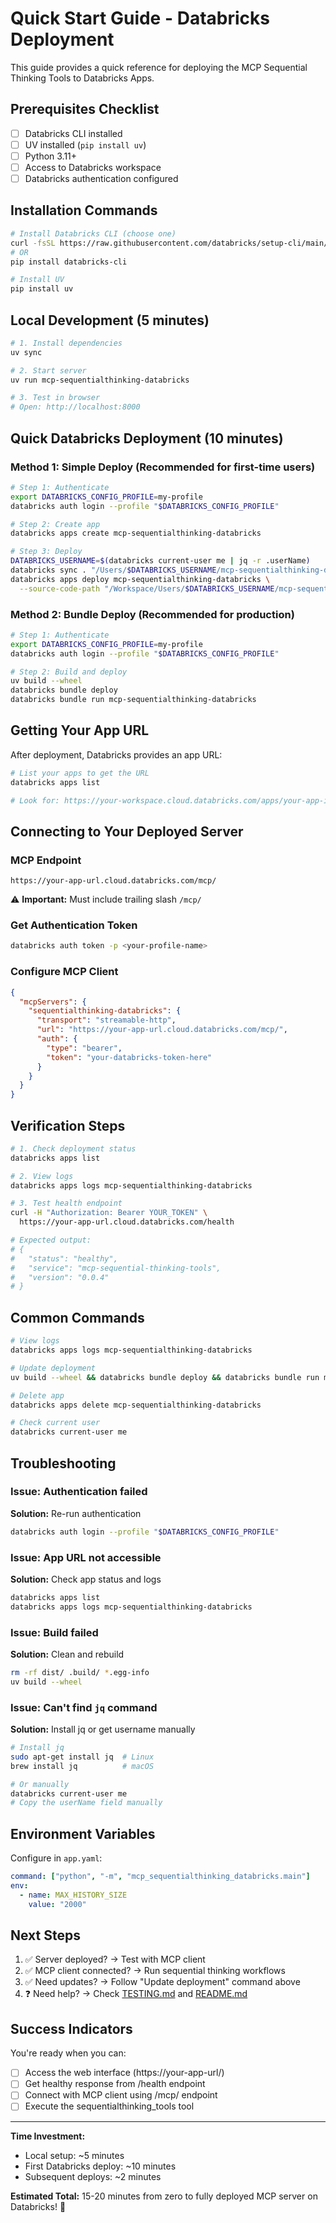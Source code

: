 # Quick Start Guide - Databricks Deployment

This guide provides a quick reference for deploying the MCP Sequential Thinking Tools to Databricks Apps.

## Prerequisites Checklist

- [ ] Databricks CLI installed
- [ ] UV installed (`pip install uv`)
- [ ] Python 3.11+
- [ ] Access to Databricks workspace
- [ ] Databricks authentication configured

## Installation Commands

```bash
# Install Databricks CLI (choose one)
curl -fsSL https://raw.githubusercontent.com/databricks/setup-cli/main/install.sh | sh
# OR
pip install databricks-cli

# Install UV
pip install uv
```

## Local Development (5 minutes)

```bash
# 1. Install dependencies
uv sync

# 2. Start server
uv run mcp-sequentialthinking-databricks

# 3. Test in browser
# Open: http://localhost:8000
```

## Quick Databricks Deployment (10 minutes)

### Method 1: Simple Deploy (Recommended for first-time users)

```bash
# Step 1: Authenticate
export DATABRICKS_CONFIG_PROFILE=my-profile
databricks auth login --profile "$DATABRICKS_CONFIG_PROFILE"

# Step 2: Create app
databricks apps create mcp-sequentialthinking-databricks

# Step 3: Deploy
DATABRICKS_USERNAME=$(databricks current-user me | jq -r .userName)
databricks sync . "/Users/$DATABRICKS_USERNAME/mcp-sequentialthinking-databricks"
databricks apps deploy mcp-sequentialthinking-databricks \
  --source-code-path "/Workspace/Users/$DATABRICKS_USERNAME/mcp-sequentialthinking-databricks"
```

### Method 2: Bundle Deploy (Recommended for production)

```bash
# Step 1: Authenticate
export DATABRICKS_CONFIG_PROFILE=my-profile
databricks auth login --profile "$DATABRICKS_CONFIG_PROFILE"

# Step 2: Build and deploy
uv build --wheel
databricks bundle deploy
databricks bundle run mcp-sequentialthinking-databricks
```

## Getting Your App URL

After deployment, Databricks provides an app URL:

```bash
# List your apps to get the URL
databricks apps list

# Look for: https://your-workspace.cloud.databricks.com/apps/your-app-id
```

## Connecting to Your Deployed Server

### MCP Endpoint

```
https://your-app-url.cloud.databricks.com/mcp/
```

⚠️ **Important:** Must include trailing slash `/mcp/`

### Get Authentication Token

```bash
databricks auth token -p <your-profile-name>
```

### Configure MCP Client

```json
{
  "mcpServers": {
    "sequentialthinking-databricks": {
      "transport": "streamable-http",
      "url": "https://your-app-url.cloud.databricks.com/mcp/",
      "auth": {
        "type": "bearer",
        "token": "your-databricks-token-here"
      }
    }
  }
}
```

## Verification Steps

```bash
# 1. Check deployment status
databricks apps list

# 2. View logs
databricks apps logs mcp-sequentialthinking-databricks

# 3. Test health endpoint
curl -H "Authorization: Bearer YOUR_TOKEN" \
  https://your-app-url.cloud.databricks.com/health

# Expected output:
# {
#   "status": "healthy",
#   "service": "mcp-sequential-thinking-tools",
#   "version": "0.0.4"
# }
```

## Common Commands

```bash
# View logs
databricks apps logs mcp-sequentialthinking-databricks

# Update deployment
uv build --wheel && databricks bundle deploy && databricks bundle run mcp-sequentialthinking-databricks

# Delete app
databricks apps delete mcp-sequentialthinking-databricks

# Check current user
databricks current-user me
```

## Troubleshooting

### Issue: Authentication failed
**Solution:** Re-run authentication
```bash
databricks auth login --profile "$DATABRICKS_CONFIG_PROFILE"
```

### Issue: App URL not accessible
**Solution:** Check app status and logs
```bash
databricks apps list
databricks apps logs mcp-sequentialthinking-databricks
```

### Issue: Build failed
**Solution:** Clean and rebuild
```bash
rm -rf dist/ .build/ *.egg-info
uv build --wheel
```

### Issue: Can't find `jq` command
**Solution:** Install jq or get username manually
```bash
# Install jq
sudo apt-get install jq  # Linux
brew install jq          # macOS

# Or manually
databricks current-user me
# Copy the userName field manually
```

## Environment Variables

Configure in `app.yaml`:

```yaml
command: ["python", "-m", "mcp_sequentialthinking_databricks.main"]
env:
  - name: MAX_HISTORY_SIZE
    value: "2000"
```

## Next Steps

1. ✅ Server deployed? → Test with MCP client
2. ✅ MCP client connected? → Run sequential thinking workflows
3. ✅ Need updates? → Follow "Update deployment" command above
4. ❓ Need help? → Check [TESTING.md](TESTING.md) and [README.md](README.md)

## Success Indicators

You're ready when you can:
- [ ] Access the web interface (https://your-app-url/)
- [ ] Get healthy response from /health endpoint
- [ ] Connect with MCP client using /mcp/ endpoint
- [ ] Execute the sequentialthinking_tools tool

---

**Time Investment:**
- Local setup: ~5 minutes
- First Databricks deploy: ~10 minutes
- Subsequent deploys: ~2 minutes

**Estimated Total:** 15-20 minutes from zero to fully deployed MCP server on Databricks! 🚀
